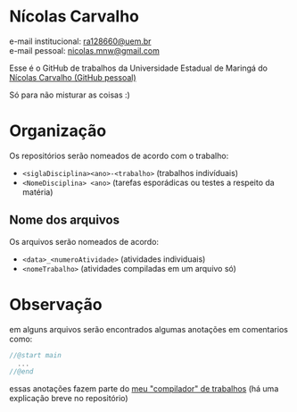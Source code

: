 # Nícolas Carvalho

e-mail institucional: ra128660@uem.br<br/>
e-mail pessoal: nicolas.mnw@gmail.com

Esse é o GitHub de trabalhos da Universidade Estadual de Maringá do <a href="https://github.com/Cicolas">Nícolas Carvalho (GitHub pessoal)</a>

Só para não misturar as coisas :)

# Organização

Os repositórios serão nomeados de acordo com o trabalho:
- `<siglaDisciplina><ano>-<trabalho>` (trabalhos indivíduais)
- `<NomeDisciplina> <ano>` (tarefas esporádicas ou testes a respeito da matéria)

## Nome dos arquivos

Os arquivos serão nomeados de acordo: 
- `<data>_<numeroAtividade>` (atividades individuais)
- `<nomeTrabalho>` (atividades compiladas em um arquivo só)

# Observação

em alguns arquivos serão encontrados algumas anotações em comentarios como:
```c
//@start main
  ...
//@end
```

essas anotações fazem parte do [meu "compilador" de trabalhos](https://github.com/CicolasCarvalho/codeX) (há uma explicação breve no repositório)
